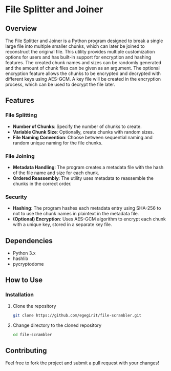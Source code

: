 # File Splitter and Joiner

## Overview
The File Splitter and Joiner is a Python program designed to break a single large file into multiple smaller chunks, which can later be joined to reconstruct the original file. This utility provides multiple customization options for users and has built-in support for encryption and hashing features. The created chunk names and sizes can be randomly generated and the amount of chunk files can be given as an argument. The optional encryption feature allows the chunks to be encrypted and decrypted with different keys using AES-GCM. A key file will be created in the encryption process, which can be used to decrypt the file later.

## Features

### File Splitting
- **Number of Chunks**: Specify the number of chunks to create.
- **Variable Chunk Size**: Optionally, create chunks with random sizes.
- **File Naming Convention**: Choose between sequential naming and random unique naming for the file chunks.

### File Joining
- **Metadata Handling**: The program creates a metadata file with the hash of the file name and size for each chunk.
- **Ordered Reassembly**: The utility uses metadata to reassemble the chunks in the correct order.

### Security
- **Hashing**: The program hashes each metadata entry using SHA-256 to not to use the chunk names in plaintext in the metadata file.
- **(Optional) Encryption**: Uses AES-GCM algorithm to encrypt each chunk with a unique key, stored in a separate key file.

## Dependencies
- Python 3.x
- hashlib
- pycryptodome

## How to Use

### Installation
1. Clone the repository
    ```bash
    git clone https://github.com/egegirit/file-scrambler.git
    ```
2. Change directory to the cloned repository
    ```bash
    cd file-scrambler
    ```

## Contributing
Feel free to fork the project and submit a pull request with your changes!
